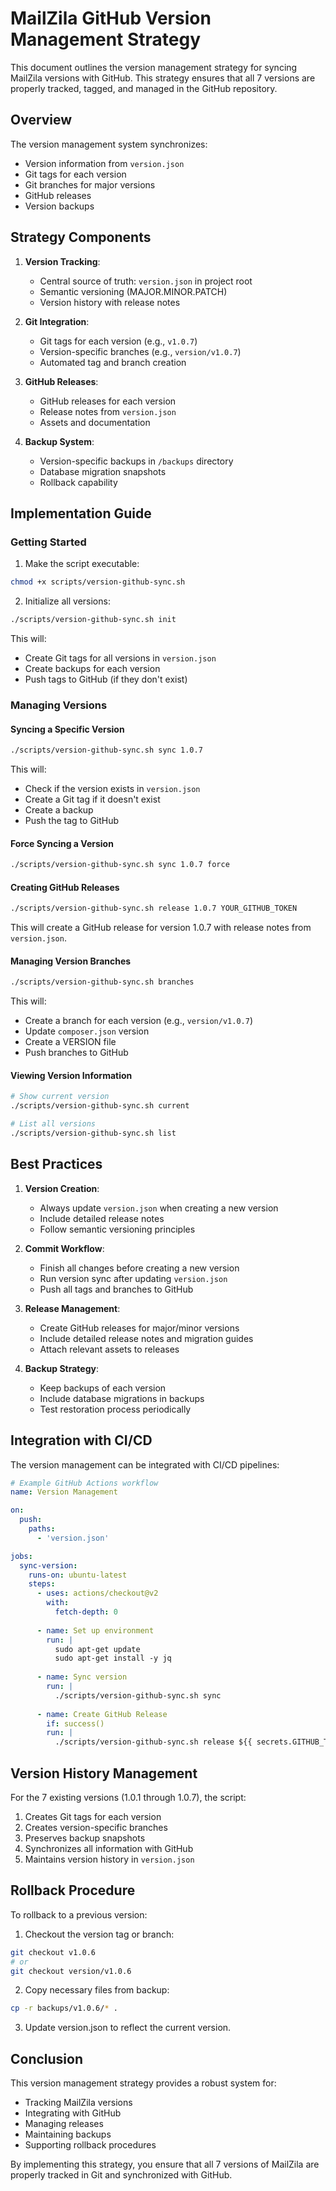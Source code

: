 # MailZila GitHub Version Management Strategy

This document outlines the version management strategy for syncing MailZila versions with GitHub. This strategy ensures that all 7 versions are properly tracked, tagged, and managed in the GitHub repository.

## Overview

The version management system synchronizes:
- Version information from `version.json`
- Git tags for each version
- Git branches for major versions
- GitHub releases
- Version backups

## Strategy Components

1. **Version Tracking**:
   - Central source of truth: `version.json` in project root
   - Semantic versioning (MAJOR.MINOR.PATCH)
   - Version history with release notes

2. **Git Integration**:
   - Git tags for each version (e.g., `v1.0.7`)
   - Version-specific branches (e.g., `version/v1.0.7`)
   - Automated tag and branch creation

3. **GitHub Releases**:
   - GitHub releases for each version
   - Release notes from `version.json`
   - Assets and documentation

4. **Backup System**:
   - Version-specific backups in `/backups` directory
   - Database migration snapshots
   - Rollback capability

## Implementation Guide

### Getting Started

1. Make the script executable:
```bash
chmod +x scripts/version-github-sync.sh
```

2. Initialize all versions:
```bash
./scripts/version-github-sync.sh init
```

This will:
- Create Git tags for all versions in `version.json`
- Create backups for each version
- Push tags to GitHub (if they don't exist)

### Managing Versions

#### Syncing a Specific Version

```bash
./scripts/version-github-sync.sh sync 1.0.7
```

This will:
- Check if the version exists in `version.json`
- Create a Git tag if it doesn't exist
- Create a backup
- Push the tag to GitHub

#### Force Syncing a Version

```bash
./scripts/version-github-sync.sh sync 1.0.7 force
```

#### Creating GitHub Releases

```bash
./scripts/version-github-sync.sh release 1.0.7 YOUR_GITHUB_TOKEN
```

This will create a GitHub release for version 1.0.7 with release notes from `version.json`.

#### Managing Version Branches

```bash
./scripts/version-github-sync.sh branches
```

This will:
- Create a branch for each version (e.g., `version/v1.0.7`)
- Update `composer.json` version
- Create a VERSION file
- Push branches to GitHub

#### Viewing Version Information

```bash
# Show current version
./scripts/version-github-sync.sh current

# List all versions
./scripts/version-github-sync.sh list
```

## Best Practices

1. **Version Creation**:
   - Always update `version.json` when creating a new version
   - Include detailed release notes
   - Follow semantic versioning principles

2. **Commit Workflow**:
   - Finish all changes before creating a new version
   - Run version sync after updating `version.json`
   - Push all tags and branches to GitHub

3. **Release Management**:
   - Create GitHub releases for major/minor versions
   - Include detailed release notes and migration guides
   - Attach relevant assets to releases

4. **Backup Strategy**:
   - Keep backups of each version
   - Include database migrations in backups
   - Test restoration process periodically

## Integration with CI/CD

The version management can be integrated with CI/CD pipelines:

```yaml
# Example GitHub Actions workflow
name: Version Management

on:
  push:
    paths:
      - 'version.json'

jobs:
  sync-version:
    runs-on: ubuntu-latest
    steps:
      - uses: actions/checkout@v2
        with:
          fetch-depth: 0
      
      - name: Set up environment
        run: |
          sudo apt-get update
          sudo apt-get install -y jq
      
      - name: Sync version
        run: |
          ./scripts/version-github-sync.sh sync
      
      - name: Create GitHub Release
        if: success()
        run: |
          ./scripts/version-github-sync.sh release ${{ secrets.GITHUB_TOKEN }}
```

## Version History Management

For the 7 existing versions (1.0.1 through 1.0.7), the script:
1. Creates Git tags for each version
2. Creates version-specific branches
3. Preserves backup snapshots
4. Synchronizes all information with GitHub
5. Maintains version history in `version.json`

## Rollback Procedure

To rollback to a previous version:

1. Checkout the version tag or branch:
```bash
git checkout v1.0.6
# or
git checkout version/v1.0.6
```

2. Copy necessary files from backup:
```bash
cp -r backups/v1.0.6/* .
```

3. Update version.json to reflect the current version.

## Conclusion

This version management strategy provides a robust system for:
- Tracking MailZila versions
- Integrating with GitHub
- Managing releases
- Maintaining backups
- Supporting rollback procedures

By implementing this strategy, you ensure that all 7 versions of MailZila are properly tracked in Git and synchronized with GitHub. 